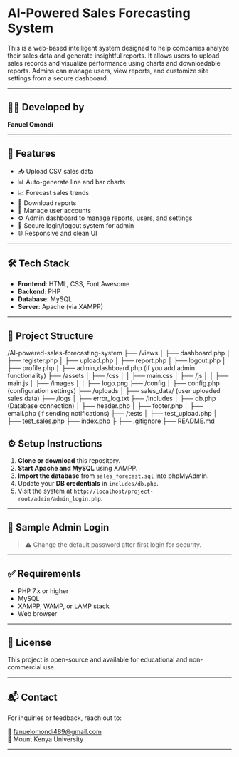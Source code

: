# AI-Powered Sales Forecasting System

This is a web-based intelligent system designed to help companies analyze their sales data and generate insightful reports. It allows users to upload sales records and visualize performance using charts and downloadable reports. Admins can manage users, view reports, and customize site settings from a secure dashboard.

---

## 👨‍💻 Developed by

**Fanuel Omondi**

---

## 🚀 Features

- 📥 Upload CSV sales data
- 📊 Auto-generate line and bar charts
- 📈 Forecast sales trends
- 📝 Download reports
- 👤 Manage user accounts
- ⚙️ Admin dashboard to manage reports, users, and settings
- 🔐 Secure login/logout system for admin
- 🌐 Responsive and clean UI

---

## 🛠 Tech Stack

- **Frontend**: HTML, CSS, Font Awesome
- **Backend**: PHP
- **Database**: MySQL
- **Server**: Apache (via XAMPP)

---

## 📁 Project Structure
/AI-powered-sales-forecasting-system
    ├── /views
    │    ├── dashboard.php
    │    ├── register.php
    │    ├── upload.php
    │    ├── report.php
    │    ├── logout.php
    │    ├── profile.php
    │    ├── admin_dashboard.php  (if you add admin functionality)
    ├── /assets
    │    ├── /css
    │    │    ├── main.css
    │    ├── /js
    │    │    ├── main.js
    │    ├── /images
    │    │    ├── logo.png
    ├── /config
    │    ├── config.php  (configuration settings)
    ├── /uploads
    │    ├── sales_data/ (user uploaded sales data)
    ├── /logs
    │    ├── error_log.txt
    ├── /includes
    │    ├── db.php  (Database connection)
    │    ├── header.php
    │    ├── footer.php
    │    ├── email.php  (if sending notifications)
    ├── /tests
    │    ├── test_upload.php
    │    ├── test_sales.php
    ├── index.php
    ├
    ├── .gitignore
    ├── README.md


## ⚙️ Setup Instructions

1. **Clone or download** this repository.
2. **Start Apache and MySQL** using XAMPP.
3. **Import the database** from `sales_forecast.sql` into phpMyAdmin.
4. Update your **DB credentials** in `includes/db.php`.
5. Visit the system at `http://localhost/project-root/admin/admin_login.php`.

---

## 🧪 Sample Admin Login


> ⚠️ Change the default password after first login for security.

---

## ✅ Requirements

- PHP 7.x or higher
- MySQL
- XAMPP, WAMP, or LAMP stack
- Web browser

---

## 📜 License

This project is open-source and available for educational and non-commercial use.

---

## 📬 Contact

For inquiries or feedback, reach out to:

📧 fanuelomondi489@gmail.com  
📍 Mount Kenya University

---

